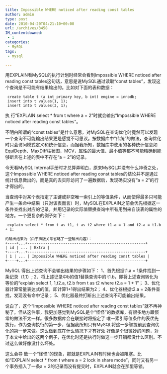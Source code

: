 ```yaml
---
title: Impossible WHERE noticed after reading const tables
author: admin
type: post
date: 2010-04-20T04:21:10+00:00
url: /archives/3458
IM_contentdowned:
 - 1
categories:
 - MySQL
tags:
 - mysql

---
```

用EXPLAIN看MySQL的执行计划时经常会看到Impossible WHERE noticed after reading const tables这句话，意思是说MySQL通过读取“const tables”，发现这个查询是不可能有结果输出的。比如对下面的表和数据：

```
 create table t (a int primary key, b int) engine = innodb;
 insert into t values(1, 1);
 insert into t values(3, 1);
```

执 行“EXPLAIN select * from t where a = 2”时就会输出“Impossible WHERE noticed after reading const tables”。

不明白所谓的“const tables”是什么意思，对MySQL在查询优化时竟然可以发现一个查询不可能输出结果更是感觉不可思议。按数据库中“传统”的做法，查询优化时只会访问模式定义和统计信息，而据我所知，数据库中使用的各种统计信息如EquiDepth、MaxDiff柱状图，MCV，属性的最大值、最小值等都不可能精确到能够断言在上述的表中不存在“a = 2”的记录。

今天看MySQL Internal手册时才总算弄明白，原来MySQL并没有什么神奇之处，这个Impossible WHERE noticed after reading const tables的结论并不是通过统计信息做出的，而是真的去实际访问了一遍数据后，发现确实没有“a = 2”的行才得出的。

当查询中对某个表指定了主键或非空唯一索引上的等值条件，从而使得最多只可能产生一条命中结果（只对该表而言）时，MySQL在EXPLAIN之前会优先根据这一条件查找出对应的记录，并用记录的实际值替换查询中所有用到来自该表的属性的地方。一个更复杂的例子如下：

```
 explain select * from t as t1, t as t2 where t1.a = 1 and t2.a = t1.b + 1;

的输出结果为（由于排版关系省略了一些输出内容）：
+----+...+-----------------------------------------------------+
| id | ... | Extra |
+----+...+-----------------------------------------------------+
| 1 | ... | Impossible WHERE noticed after reading const tables |
+----+...+-----------------------------------------------------+
```

MySQL 得出上述查询不会输出结果的步骤如下：
1、首先根据t1.a = 1条件找到一条记录（1,1）;
2、将上述记录中b的值1替换查询中的 t1.b，即将上述查询转化为等价的“explain select 1, 1,t2.a, t2.b from t as t2 where t2.a = 1 + 1”；
3、优化器计算常量表达式的值，即计算1+1得出结果为2；
4、优化器根据t2.a = 2条件查找，发现没有命中记录；
5、优化器最终打断出上述查询不可能输出结果。

说白了，这个“Impossible WHERE noticed after reading const tables”就不再神秘了。但从这件事，我更加感觉到MySQL是个“怪怪”的数据库，有很多地方跟惯常的做法不太一样。很多数据库会在联接时将指定了 唯一索引等值条件的表优先执行，作为查询执行的第一步，但据我所知只有MySQL将这一步骤提前到查询优化的第一步来做。这么做到底在什么情况下才有好处 好像是个很微妙的问题，对于本文中给出的这两个例子，在优化时还是执行时做这一步开销都没什么区别。不过这么做好像没什么坏处。

这么会导 致一个“怪怪”的现象，那就是EXPLAIN有时候也会被阻塞。比如“EXPLAIN select * from t where a = 2 lock in share mode”，同时又有另一个事务插入了一条a = 2的记录而没有提交时，EXPLAIN就会在那里等锁。